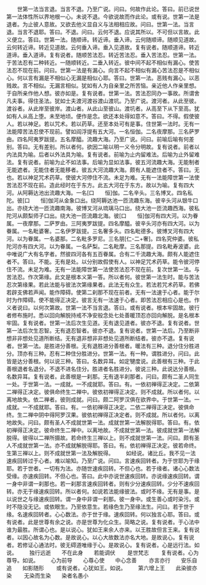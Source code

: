 <!-- { "loadSidebar": true } -->
　　世第一法当言退。当言不退。乃至广说。问曰。何故作此论。答曰。前已说世第一法体性所以界地根一心。未说不退。今欲说故而作此论。或有说。世第一法是退者。为止彼人意故。又欲去他义显自义与法相相应故。问曰。世第一法。当言退。当言不退耶。答曰。不退。问曰。云何不退。应说其所以。不可但以言故。此义便立。答曰。世第一法。随顺谛。转近谛。垂入谛。云何随顺谛。随顺见道故。云何转近谛。转近见道故。云何垂入谛。垂入见道故。复有说者。随顺道谛。转近道谛。垂入道谛。复有说者。随顺苦法忍。转近苦法忍。垂入苦法忍。世第一法。于苦法忍有二种转近。一随顺转近。二垂入转近。彼中间不起不相似有漏心。使苦法忍不现在前。问曰。世第一法是有漏心。向言不起不相似有漏心苦法忍是不相似心。何以言有漏是不相似心无漏是相似心耶。答曰。世第一法。恶贱有漏心。以恶贱故。言不相似。无漏言相似。犹如有人为自亲里之所苦恼。亲近他人作亲里想。于自所亲作他人想。彼亦如是。复有说者。世第一法。苦法忍同办一事故。所谓舍凡夫事。得住圣法。犹如士夫渡河渡谷渡山渡坑。乃至广说。渡河者。从此至彼。渡谷者。从此岸至彼岸。渡山者。从此山至彼山。渡坑者。从高至下从下至高。犹如有人从高上堕。未至地顷。便作是念。欲还本处得如意不。答曰。不得。假使彼人。若以神足。若以咒术。若以药草。还至本处可有是事。住世第一法时。无有一法能障苦法忍使不现前。譬如阎浮提有五大河。一名恒伽。二名夜摩那。三名萨罗由。四名阿夷罗跋提。五名摩醯。流趣大海。乃至广说。问曰。前喻后喻有何差别。答曰。无有差别。所以者何。欲因二喻以明一义令分明故。复有说者。前者以内法具为喻。后者以外法具为喻。复有说者。前喻为止内留难法。后喻为止外留难法。复有说者。前喻为止不如法事。后喻为显如法事。彼五河流趣大海。无能制者无能遮者。无能住者无能移者。彼五大河流趣大海。颇有人能遮住者不。答曰。无也。若以神足咒术药草。使彼大河停住不流。未足为难。无有一法能障世第一法使苦法忍不现在前。造此经时在于东方。此五大河在于东方。故以为喻。复有四大河。从阿耨达池出流趣大海。一名[口　　恒]伽。二名辛头。三名博叉。四名私陀。彼[口　　恒]伽河从金象口出。绕阿耨达池一匝流趣东海。彼辛头河从银牛口出。亦绕大池一匝流趣南海。彼博叉河从琉璃马口出。绕大池一匝流趣西海。彼私陀河从颇梨师子口出。绕大池一匝流趣北海。彼[口　　恒]伽河有四大河。以为眷属。一夜摩那。二萨罗由。三阿夷罗跋提。四名摩醯。彼辛头河亦有四大河。以为眷属。一名毗婆奢。二名伊罗跋提。三名奢多头。四名毗德多。彼博叉河有四大河。以为眷属。一名婆那。二名毗多罗尼。三名朋[仁-二+奢]。四名究仲婆。彼私陀河亦有四大河。以为眷属。一名萨梨。二名毗摩。三名那提。四名毗寿波婆。此中唯说广大有名字者。然彼四河各有五百眷属。合有二千流趣大海。颇有人能遮住者不。答曰。不能。无有是处。以分别故假使有人。以神足咒术药草。能令彼河停住不流。未足为难。无有一法能障世第一法使苦法忍不现在前。复次世第一法。与苦法忍。作次第缘。此文是根本义第一答。所以者何。彼世第一法生时。能与苦法忍次第缘果。若此法能与彼法次第缘果者。此法无有众生。若法若咒术药草。若佛若辟支佛若声闻。能作障碍。使第二刹那不现在前者。无有一法速于心者。能于尔时为作障碍。使不能得正决定。彼言无有一法速于心者。即苦法忍相应心是也。作义者说曰。以何次第故。世第一法不当言退。答曰。或有说者。根本牢固故。彼行者修布施时。悉以回向解脱持戒不净安般念处七处善暖顶忍亦回向解脱。是名根本牢固。复有说者。世第一法后次生见道。无有退见道者。彼亦不退。复有说者。世第一法后次生忍智。无有退忍智者。彼亦不退。复有说者。世第一法后。乃至断非想非非想处见道所断结。无有退非想非非想处见道所断结者。彼亦不退。复有说者。世第一法。是胜进分善根。无有退胜进分善根者。暖法有三种。退分住分胜进分。顶亦有三种。忍有二种住分胜进分。世第一法。有一种。谓胜进分。问曰。此皆是达分善根。何以说三种。答曰。名数异耳。如定犍度说。此善根有三种。于此善根退者名退分。不退不进名住分。胜进者名胜进分。彼说三种。此说达分善根。名数异耳。复有说者。此善根是一刹那。无有退半刹那者。问曰。颇有二圣人同生一处。于世第一法。一成就。一不成就耶。答曰。有。一依初禅得正决定。二依第二禅得正决定。彼俱命终生二禅中。彼依初禅得正决定。则不成就。所以者何。以离地故失。依二禅者。彼则成就。问曰。颇二阿罗汉俱在欲界中。于世第一法。一成就。一不成就耶。答曰。有。一依初禅得正决定。二依二禅得正决定。彼俱命终。生二禅中阴中得阿罗汉果。彼依初禅得正决定者。则不成就。所以者何。以离地故失。问曰。颇有圣人不成就世第一法。成就世第一法解脱得耶。答曰。有。依初禅得正决定。彼命终生二禅中。以离地故。不成就世第一法。彼成就世第一法解脱得。彼得以二禅所摄故。若命终生三禅以上。则不成就世第一法。问曰。颇有圣人不成就世第一法。亦不成就解脱得耶。答曰。有。依初禅得正决定。彼若命终。生第三禅以上。则不成就世第一法及解脱得。
　　如经说。诸比丘。我不见一法速疾回转过于心者。难以喻知。乃至广说。问曰。言速疾回转者。为于世耶为于缘耶。若于世者。一切有为法。亦随世速疾回转。不但心也。若于缘者。诸心心数法受缘。亦速疾回转。不但心也。答曰。此中亦说世速疾回转。亦说缘速疾回转。谓一身中非谓一刹那也。若一刹那言速疾回转者。则有少分速疾回转。少分不速疾回转。亦无于缘速疾回转。所以者何。如说若法能缘彼法。或时不缘。无有是事。是以说世之与缘速疾回转。谓一身中非谓一刹那。彼一身中。或生善心或时染污。或时不隐没无记。或依眼生。乃至依意生。若缘色生乃至缘法生。问曰。若于世于缘。名速疾回转者。心心数法。亦于世于缘。速疾回转。何以独言心耶。答曰。或有说者。此是世尊有余之说。亦是世尊为化众生。简略之说。复有说者。于心法中谁为最胜。所谓心也。是以说心。犹如王来余人亦来。以王胜故但言王来。复有说者。以因心故名为心数。是故说心。以心大故数法亦名大地。是故说心。复有说者。若修证心通法时。彼无碍道唯缘于心。是故说心。复有说者。心是远行法。如说。
　　独行远逝　　不在此身　　若能调伏
　　是世梵志
　　复有说者。心为尊导。如说。
　　心为前导　　心尊心使　　中心念善
　　亦言亦行　　安乐自追　　如影随形
　　或有说者。心犹如王。如说。
　　第六增上王　　此染彼亦染
　　无染而生染　　染者名愚小
